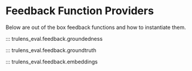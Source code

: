# Feedback Function Providers

Below are out of the box feedback functions and how to instantiate them.

::: trulens_eval.feedback.groundedness

::: trulens_eval.feedback.groundtruth

::: trulens_eval.feedback.embeddings
